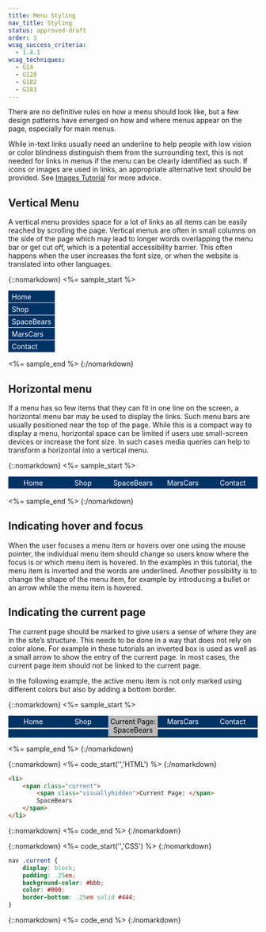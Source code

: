 ```yaml
---
title: Menu Styling
nav_title: Styling
status: approved-draft
order: 3
wcag_success_criteria:
  - 1.4.1
wcag_techniques:
  - G14
  - G128
  - G182
  - G183
---
```


There are no definitive rules on how a menu should look like, but a few design patterns have emerged on how and where menus appear on the page, especially for main menus.

While in-text links usually need an underline to help people with low vision or color blindness distinguish them from the surrounding text, this is not needed for links in menus if the menu can be clearly identified as such. If icons or images are used in links, an appropriate alternative text should be provided. See [Images Tutorial](/images/functional.html) for more advice.

## Vertical Menu

A vertical menu provides space for a lot of links as all items can be easily reached by scrolling the page. Vertical menus are often in small columns on the side of the page which may lead to longer words overlapping the menu bar or get cut off, which is a potential accessibility barrier. This often happens when the user increases the font size, or when the website is translated into other languages.

{::nomarkdown}
<%= sample_start %>

<nav aria-label="Main Navigation" role="presentation" id="verticalnav">
		<ul>
				<li><a href="#samplenav">Home</a></li>
				<li><a href="#samplenav">Shop</a></li>
				<li><a href="#samplenav">SpaceBears</a></li>
				<li><a href="#samplenav">MarsCars</a></li>
				<li><a href="#samplenav">Contact</a></li>
		</ul>
</nav>

<style>
	#verticalnav {
			display:table;
	}
	#verticalnav ul {
			margin: 0;
			padding: 0;
			background-color: #036;
			color: #fff;
	}
	#verticalnav li {
			display:table-row;
			width: 20%;
			text-align: left;
	}
	#verticalnav a {
			display: block;
			padding: .25em .5em;
			color: #fff;
			border-bottom: 1px solid;
			text-decoration: none;
	}
	#verticalnav a:hover,
	#verticalnav a:focus {
		color: #036;
		background-color: #fff;
		text-decoration: underline;
	}
</style>

<%= sample_end %>
{:/nomarkdown}

## Horizontal menu

If a menu has so few items that they can fit in one line on the screen, a horizontal menu bar may be used to display the links. Such menu bars are usually positioned near the top of the page. While this is a compact way to display a menu, horizontal space can be limited if users use small-screen devices or increase the font size. In such cases media queries can help to transform a horizontal into a vertical menu.

{::nomarkdown}
<%= sample_start %>

<nav aria-label="Main Navigation" role="presentation" id="samplenav">
		<ul>
				<li><a href="#samplenav">Home</a></li>
				<li><a href="#samplenav">Shop</a></li>
				<li><a href="#samplenav">SpaceBears</a></li>
				<li><a href="#samplenav">MarsCars</a></li>
				<li><a href="#samplenav">Contact</a></li>
		</ul>
</nav>

<style>
	#samplenav {
			display:table;
			width:100%;
	}
	#samplenav ul {
			margin: 0;
			padding: 0;
			display: table-row;
			background-color: #036;
			color: #fff;
	}
	#samplenav li {
			display:table-cell;
			width: 20%;
			text-align: center;
	}
	#samplenav a {
			display: block;
			padding: .25em;
			border-bottom: .25em solid #E8E8E8;
			color: #fff;
			text-decoration: none;
	}
	#samplenav a:hover,
	#samplenav a:focus {
		color: #036;
		background-color: #fff;
		text-decoration: underline;
	}
</style>

<%= sample_end %>
{:/nomarkdown}

## Indicating hover and focus

When the user focuses a menu item or hovers over one using the mouse pointer, the individual menu item should change so users know where the focus is or which menu item is hovered. In the examples in this tutorial, the menu item is inverted and the words are underlined. Another possibility is to change the shape of the menu item, for example by introducing a bullet or an arrow while the menu item is hovered.

## Indicating the current page

The current page should be marked to give users a sense of where they are in the site’s structure. This needs to be done in a way that does not rely on color alone. For example in these tutorials an inverted box is used as well as a small arrow to show the entry of the current page. In most cases, the current page item should not be linked to the current page.

In the following example, the active menu item is not only marked using different colors but also by adding a bottom border.

{::nomarkdown}
<%= sample_start %>

<nav aria-label="Main Navigation" role="presentation" id="currentnav">
		<ul>
				<li><a href="#currentnav">Home</a></li>
				<li><a href="#currentnav">Shop</a></li>
				<li><span class="current"><span class="visuallyhidden">Current Page: </span>SpaceBears</span></li>
				<li><a href="#currentnav">MarsCars</a></li>
				<li><a href="#currentnav">Contact</a></li>
		</ul>
</nav>

<style>
	#currentnav {
			display:table;
			width:100%;
	}
	#currentnav ul {
			margin: 0;
			padding: 0;
			display: table-row;
			background-color: #036;
			color: #fff;
	}
	#currentnav li {
			display:table-cell;
			width: 20%;
			text-align: center;
	}
	#currentnav a,
	#currentnav .current {
			display: block;
			padding: .25em;
			border-bottom: .25em solid #E8E8E8;
	}
	#currentnav a {
			color: #fff;
			text-decoration: none;
	}
	#currentnav .current {
			background-color: #bbb;
			color: #000;
			border-color: #444;
	}
	#currentnav a:hover,
	#currentnav a:focus {
		color: #036;
		background-color: #fff;
		text-decoration: underline;
	}
</style>

<%= sample_end %>
{:/nomarkdown}

{::nomarkdown}
<%= code_start('','HTML') %>
{:/nomarkdown}

~~~ html
<li>
	<span class="current">
		<span class="visuallyhidden">Current Page: </span>
		SpaceBears
	</span>
</li>
~~~

{::nomarkdown}
<%= code_end %>
{:/nomarkdown}

{::nomarkdown}
<%= code_start('','CSS') %>
{:/nomarkdown}

~~~ css
nav .current {
	display: block;
	padding: .25em;
	background-color: #bbb;
	color: #000;
	border-bottom: .25em solid #444;
}
~~~

{::nomarkdown}
<%= code_end %>
{:/nomarkdown}
